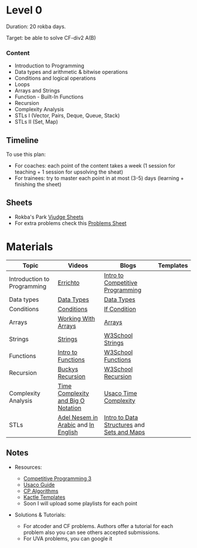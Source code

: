 # Level 0
Duration: 20 rokba days.

Target: be able to solve CF-div2 A(B)

### Content
* Introduction to Programming
* Data types and arithmetic & bitwise operations
* Conditions and logical operations
* Loops
* Arrays and Strings
* Function - Built-In Functions
* Recursion
* Complexity Analysis
* STLs I (Vector, Pairs, Deque, Queue, Stack)
* STLs II (Set, Map)

## Timeline
To use this plan:
 - For coaches: each point of the content takes a week (1 session for teaching + 1 session for upsolving the sheat)
 - For trainees: try to master each point in at most (3-5) days (learning + finishing the sheet)

## Sheets

* Rokba's Park [Vjudge Sheets](https://vjudge.net/group/rokba)
* For extra problems check this [Problems Sheet](https://docs.google.com/spreadsheets/d/1blSbPr1pAFZSzlAi2IVdTeytz2yO7Ejx9SeQWOSxY0w/edit#gid=1542041463)

# Materials
Topic | Videos | Blogs | Templates
--- | --- | --- | ---
Introduction to Programming | [Errichto](https://www.youtube.com/watch?v=xAeiXy8-9Y8&t=4s) | [Intro to Competitive Programming](https://usaco.guide/general/intro-cp?lang=cpp) | 
Data types | [Data Types](https://www.youtube.com/watch?v=k2vrTIAIhRo&t=488s) | [Data Types](https://usaco.guide/general/data-types?lang=cpp) | 
Conditions | [Conditions](https://www.youtube.com/watch?v=Zfm-138maOE) | [If Condition](https://www.w3schools.com/cpp/cpp_conditions.asp)
Arrays | [Working With Arrays](https://www.youtube.com/watch?v=HpBel7_2k0k) | [Arrays](https://www.w3schools.com/cpp/cpp_arrays.asp)
Strings | [Strings](https://www.youtube.com/watch?v=-t07hCkdHjI) | [W3School Strings](https://www.w3schools.com/cpp/cpp_strings.asp)
Functions| [Intro to Functions](https://www.youtube.com/watch?v=VZYMp7SY0W4) | [W3School Functions](https://www.w3schools.com/cpp/cpp_functions.asp)
Recursion | [Buckys Recursion](https://www.youtube.com/watch?v=4agL-MQq05E) | [W3School Recursion](https://www.w3schools.com/cpp/cpp_functions_recursion.asp)
Complexity Analysis | [Time Complexity and Big O Notation](https://www.youtube.com/watch?v=QnRx6V8YQy0) | [Usaco Time Complexity](https://usaco.guide/bronze/time-comp?lang=cpp)
STLs | [Adel Nesem in Arabic](https://www.youtube.com/watch?v=4hhz69S15wU&list=PLCInYL3l2AainAE4Xq2kdNGDfG0bys2xp) and [In English](https://www.youtube.com/watch?v=LyGlTmaWEPs&list=PLk6CEY9XxSIA-xo3HRYC3M0Aitzdut7AA) | [Intro to Data Structures](https://usaco.guide/bronze/intro-ds?lang=cpp) and [Sets and Maps](https://usaco.guide/bronze/intro-sets?lang=cpp)

## Notes
* Resources:

   - [Competitive Programming 3](https://drive.google.com/file/d/145iYn20prtNwKYLbN6GpGNlzAtCQuSG_/view?usp=sharing)
   - [Usaco Guide](https://usaco.guide/)
   - [CP Algorithms](https://cp-algorithms.com/)
   - [Kactle Templates](https://github.com/kth-competitive-programming/kactl)
   - Soon I will upload some playlists for each point
   
* Solutions & Tutorials:
  - For atcoder and CF problems. Authors offer a tutorial for each problem also you can see others accepted submissions.
  - For UVA problems, you can google it
